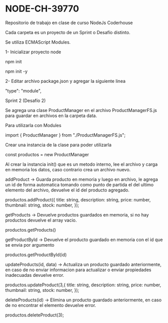 # NODE-CH-39770

Repositorio de trabajo en clase de curso NodeJs Coderhouse

Cada carpeta es un proyecto de un Sprint o Desafío distinto.

Se utiliza ECMAScript Modules.

1- Inicializar proyecto node

npm init

npm init -y

2- Editar archivo package.json y agregar la siguiente linea

"type": "module",

Sprint 2 (Desafío 2)

Se agrega una clase ProductManager en el archivo ProductManagerFS.js para guardar en archivos en la carpeta data.

Para utilizarla con Modules

import { ProductManager } from "./ProductManagerFS.js";

Crear una instancia de la clase para poder utilizarla

const productos = new ProductManager

Al crear la instancia init() que es un metodo interno, lee el archivo y carga en memoria los datos, caso contrario crea un archivo nuevo.

addProduct -> Guarda producto en memoria y luego en archivo, le agrega un id de forma automatica tomando como punto de partida el del ultimo elemento del archivo, devuelve el id del producto agregado.

productos.addProduct({
title: string,
description: string,
price: number,
thumbnail: string,
stock: number,
});

getProducts -> Devuelve productos guardados en memoria, si no hay productos devuelve el array vacio.

productos.getProducts()

getProductById -> Devuelve el producto guardado en memoria con el id que se envia por argumento

productos.getProductById(id)

updateProducts(id, data) -> Actualiza un producto guardado anteriormente, en caso de no enviar informacion para actualizar o enviar propiedades inadecuadas devuelve error.

productos.updateProduct(3,{
title: string,
description: string,
price: number,
thumbnail: string,
stock: number,
});

deleteProducts(id) -> Elimina un producto guardado anteriormente, en caso de no encontrar el elemento devuelve error.

productos.deleteProduct(3);
